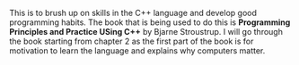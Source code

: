 This is to brush up on skills in the C++ language and develop good programming habits. The book that is being used to do this is **Programming Principles and Practice USing C++** by Bjarne Stroustrup. I will go through the book starting from chapter 2 as the first part of the book is for motivation to learn the language and explains why computers matter.